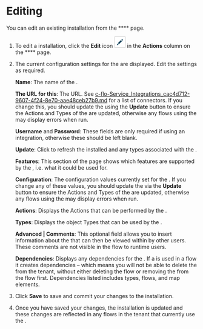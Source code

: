 # Editing 

<head>
  <meta name="guidename" content="Flow"/>
  <meta name="context" content="GUID-571922e4-9c92-463b-bb4a-80ff42580abc"/>
</head>


You can edit an existing installation from the **** page.

1.  To edit a installation, click the **Edit** icon ![Edit Page Layout](../Images/img-flo-Action_Edit_a0e2bcdc-d94b-42f5-b937-3affc6881fda.png) in the **Actions** column on the **** page.
2.  The current configuration settings for the are displayed. Edit the settings as required.

    **Name**: The name of the .

    **The URL for this**: The URL. See [c-flo-Service\_Integrations\_cac4d712-9607-4f24-8e70-aae48ceb27b9.md](c-flo-Service_Integrations_cac4d712-9607-4f24-8e70-aae48ceb27b9.md) for a list of connectors. If you change this, you should update the using the **Update** button to ensure the Actions and Types of the are updated, otherwise any flows using the may display errors when run.

    **Username** and **Password**: These fields are only required if using an integration, otherwise these should be left blank.

    **Update**: Click to refresh the installed and any types associated with the .

    **Features**: This section of the page shows which features are supported by the , i.e. what it could be used for.

    **Configuration**: The configuration values currently set for the . If you change any of these values, you should update the via the **Update** button to ensure the Actions and Types of the are updated, otherwise any flows using the may display errors when run.

    **Actions**: Displays the Actions that can be performed by the .

    **Types**: Displays the object Types that can be used by the .

    **Advanced \| Comments**: This optional field allows you to insert information about the that can then be viewed within by other users. These comments are not visible in the flow to runtime users.

    **Dependencies**: Displays any dependencies for the . If a is used in a flow it creates dependencies – which means you will not be able to delete the from the tenant, without either deleting the flow or removing the from the flow first. Dependencies listed includes types, flows, and map elements.

3.  Click **Save** to save and commit your changes to the installation.
4.  Once you have saved your changes, the installation is updated and these changes are reflected in any flows in the tenant that currently use the .
